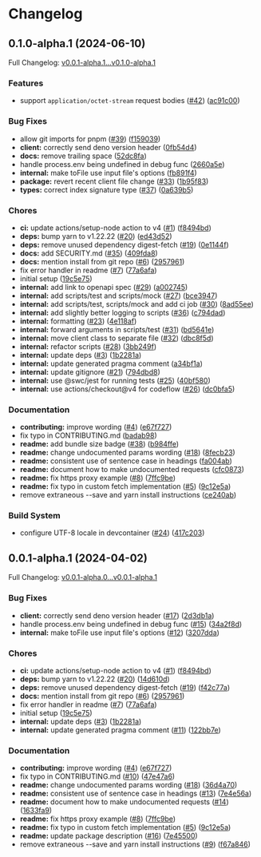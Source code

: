 # Changelog

## 0.1.0-alpha.1 (2024-06-10)

Full Changelog: [v0.0.1-alpha.1...v0.1.0-alpha.1](https://github.com/stainless-api/github-node/compare/v0.0.1-alpha.1...v0.1.0-alpha.1)

### Features

* support `application/octet-stream` request bodies ([#42](https://github.com/stainless-api/github-node/issues/42)) ([ac91c00](https://github.com/stainless-api/github-node/commit/ac91c00fa441d1289c4c69b78108a671469081c6))


### Bug Fixes

* allow git imports for pnpm ([#39](https://github.com/stainless-api/github-node/issues/39)) ([f159039](https://github.com/stainless-api/github-node/commit/f159039d5c68a4a468a305763563ded2c446014e))
* **client:** correctly send deno version header ([0fb54d4](https://github.com/stainless-api/github-node/commit/0fb54d459dd260beb7d4d872655bbbc3949fe375))
* **docs:** remove trailing space ([52dc8fa](https://github.com/stainless-api/github-node/commit/52dc8fa1e39354ae46c22a15a7ff222618d6b9bf))
* handle process.env being undefined in debug func ([2660a5e](https://github.com/stainless-api/github-node/commit/2660a5ea83a6081173e265040b2884cd29e7c7aa))
* **internal:** make toFile use input file's options ([fb891f4](https://github.com/stainless-api/github-node/commit/fb891f4c37b13175396b5d5265f541f74517dd01))
* **package:** revert recent client file change ([#33](https://github.com/stainless-api/github-node/issues/33)) ([1b95f83](https://github.com/stainless-api/github-node/commit/1b95f83fa296426cf2992207ffbb469b198d4b60))
* **types:** correct index signature type ([#37](https://github.com/stainless-api/github-node/issues/37)) ([0a639b5](https://github.com/stainless-api/github-node/commit/0a639b5a6f5be2e9d1dfe79008a072f71454c30e))


### Chores

* **ci:** update actions/setup-node action to v4 ([#1](https://github.com/stainless-api/github-node/issues/1)) ([f8494bd](https://github.com/stainless-api/github-node/commit/f8494bd21c114252e0a3f78c8b0a94663929d686))
* **deps:** bump yarn to v1.22.22 ([#20](https://github.com/stainless-api/github-node/issues/20)) ([ed43d52](https://github.com/stainless-api/github-node/commit/ed43d52d2017c47154591e18409c3f3244adec9b))
* **deps:** remove unused dependency digest-fetch ([#19](https://github.com/stainless-api/github-node/issues/19)) ([0e1144f](https://github.com/stainless-api/github-node/commit/0e1144fdce05b1e00dd25009fbca19ecb9507531))
* **docs:** add SECURITY.md ([#35](https://github.com/stainless-api/github-node/issues/35)) ([409fda8](https://github.com/stainless-api/github-node/commit/409fda827c8152016e8fdb8d6120ea326983af84))
* **docs:** mention install from git repo ([#6](https://github.com/stainless-api/github-node/issues/6)) ([2957961](https://github.com/stainless-api/github-node/commit/29579614bb57649457787d9e8313c73eb5af2ef8))
* fix error handler in readme ([#7](https://github.com/stainless-api/github-node/issues/7)) ([77a6afa](https://github.com/stainless-api/github-node/commit/77a6afa70d0768ed7979333d88277f60f58cfad4))
* initial setup ([19c5e75](https://github.com/stainless-api/github-node/commit/19c5e75e2ec529573afffcd01cd6d1e95743e1dc))
* **internal:** add link to openapi spec ([#29](https://github.com/stainless-api/github-node/issues/29)) ([a002745](https://github.com/stainless-api/github-node/commit/a0027457c02fd91bf37b7f6aec2b813cdc4fbbf1))
* **internal:** add scripts/test and scripts/mock ([#27](https://github.com/stainless-api/github-node/issues/27)) ([bce3947](https://github.com/stainless-api/github-node/commit/bce3947cb2d7af24a67345f60e587a02842c10d0))
* **internal:** add scripts/test, scripts/mock and add ci job ([#30](https://github.com/stainless-api/github-node/issues/30)) ([8ad55ee](https://github.com/stainless-api/github-node/commit/8ad55ee407b7f7d8788054944050936280cf3fab))
* **internal:** add slightly better logging to scripts ([#36](https://github.com/stainless-api/github-node/issues/36)) ([c794dad](https://github.com/stainless-api/github-node/commit/c794dad9290d3fc2e694bab579f56453c39722a7))
* **internal:** formatting ([#23](https://github.com/stainless-api/github-node/issues/23)) ([4e118af](https://github.com/stainless-api/github-node/commit/4e118afef39919589a56994da1d3e64705d4ddfe))
* **internal:** forward arguments in scripts/test ([#31](https://github.com/stainless-api/github-node/issues/31)) ([bd5641e](https://github.com/stainless-api/github-node/commit/bd5641ee790a8e56078679f0df9303df1d0fc70c))
* **internal:** move client class to separate file ([#32](https://github.com/stainless-api/github-node/issues/32)) ([dbc8f5d](https://github.com/stainless-api/github-node/commit/dbc8f5d00ab05418d897cbc992ffe5d3a49ceb0d))
* **internal:** refactor scripts ([#28](https://github.com/stainless-api/github-node/issues/28)) ([3bb249f](https://github.com/stainless-api/github-node/commit/3bb249ff6a133c0645fb9bcf3dced2d9a94267f1))
* **internal:** update deps ([#3](https://github.com/stainless-api/github-node/issues/3)) ([1b2281a](https://github.com/stainless-api/github-node/commit/1b2281a625121c7f2fe073c921860438945b0b74))
* **internal:** update generated pragma comment ([a34bf1a](https://github.com/stainless-api/github-node/commit/a34bf1af0179de0ce26cdc5ce884ce63de8c62a7))
* **internal:** update gitignore ([#21](https://github.com/stainless-api/github-node/issues/21)) ([794dbd8](https://github.com/stainless-api/github-node/commit/794dbd841eaad0cfae1f41c465c4753641a4e0f3))
* **internal:** use @swc/jest for running tests ([#25](https://github.com/stainless-api/github-node/issues/25)) ([40bf580](https://github.com/stainless-api/github-node/commit/40bf5804683e80b6db3073293ed0276b02a3b363))
* **internal:** use actions/checkout@v4 for codeflow ([#26](https://github.com/stainless-api/github-node/issues/26)) ([dc0bfa5](https://github.com/stainless-api/github-node/commit/dc0bfa53b23753f21e51b6bd5af76264fa4bc9bd))


### Documentation

* **contributing:** improve wording ([#4](https://github.com/stainless-api/github-node/issues/4)) ([e67f727](https://github.com/stainless-api/github-node/commit/e67f727a07d39fd80f68d0d207eeabed7ee1f575))
* fix typo in CONTRIBUTING.md ([badab98](https://github.com/stainless-api/github-node/commit/badab982e1f8658366ac35e1f0ef0cb887d75794))
* **readme:** add bundle size badge ([#38](https://github.com/stainless-api/github-node/issues/38)) ([b984ffe](https://github.com/stainless-api/github-node/commit/b984ffe7ac5c65a4331469a4813176debb21bdd5))
* **readme:** change undocumented params wording ([#18](https://github.com/stainless-api/github-node/issues/18)) ([8fecb23](https://github.com/stainless-api/github-node/commit/8fecb23706ae75cee77bac336c8e47472a1c85c3))
* **readme:** consistent use of sentence case in headings ([fa004ab](https://github.com/stainless-api/github-node/commit/fa004abd8e254d39828d5b8fc0ff6de261554bf1))
* **readme:** document how to make undocumented requests ([cfc0873](https://github.com/stainless-api/github-node/commit/cfc0873483c4bdeb3ee42d3bd39249ff9a12754a))
* **readme:** fix https proxy example ([#8](https://github.com/stainless-api/github-node/issues/8)) ([7ffc9be](https://github.com/stainless-api/github-node/commit/7ffc9be6e08044dfe7be1fcaad22ac6bc355bcac))
* **readme:** fix typo in custom fetch implementation ([#5](https://github.com/stainless-api/github-node/issues/5)) ([9c12e5a](https://github.com/stainless-api/github-node/commit/9c12e5a1cb0da40b4df677ea0fcf8f3c5d48a1d9))
* remove extraneous --save and yarn install instructions ([ce240ab](https://github.com/stainless-api/github-node/commit/ce240abf3dec3d0162df3a9553d6f0431086ee60))


### Build System

* configure UTF-8 locale in devcontainer ([#24](https://github.com/stainless-api/github-node/issues/24)) ([417c203](https://github.com/stainless-api/github-node/commit/417c203c011397f08fa7b0553b2a70f4f2075b15))

## 0.0.1-alpha.1 (2024-04-02)

Full Changelog: [v0.0.1-alpha.0...v0.0.1-alpha.1](https://github.com/stainless-api/github-node/compare/v0.0.1-alpha.0...v0.0.1-alpha.1)

### Bug Fixes

* **client:** correctly send deno version header ([#17](https://github.com/stainless-api/github-node/issues/17)) ([2d3db1a](https://github.com/stainless-api/github-node/commit/2d3db1a6ff2200b0f07f5f0a9f947c3a1379a38d))
* handle process.env being undefined in debug func ([#15](https://github.com/stainless-api/github-node/issues/15)) ([34a2f8d](https://github.com/stainless-api/github-node/commit/34a2f8db931b47ba6d147b909bde7042de492ecb))
* **internal:** make toFile use input file's options ([#12](https://github.com/stainless-api/github-node/issues/12)) ([3207dda](https://github.com/stainless-api/github-node/commit/3207ddaa57bc2661499c8565fdf7235ea026428c))


### Chores

* **ci:** update actions/setup-node action to v4 ([#1](https://github.com/stainless-api/github-node/issues/1)) ([f8494bd](https://github.com/stainless-api/github-node/commit/f8494bd21c114252e0a3f78c8b0a94663929d686))
* **deps:** bump yarn to v1.22.22 ([#20](https://github.com/stainless-api/github-node/issues/20)) ([14d610d](https://github.com/stainless-api/github-node/commit/14d610dcac6855636d9d729c65c31ab0b7c212e8))
* **deps:** remove unused dependency digest-fetch ([#19](https://github.com/stainless-api/github-node/issues/19)) ([f42c77a](https://github.com/stainless-api/github-node/commit/f42c77a88a30e565c0f2f595ca0e0b0d45c76758))
* **docs:** mention install from git repo ([#6](https://github.com/stainless-api/github-node/issues/6)) ([2957961](https://github.com/stainless-api/github-node/commit/29579614bb57649457787d9e8313c73eb5af2ef8))
* fix error handler in readme ([#7](https://github.com/stainless-api/github-node/issues/7)) ([77a6afa](https://github.com/stainless-api/github-node/commit/77a6afa70d0768ed7979333d88277f60f58cfad4))
* initial setup ([19c5e75](https://github.com/stainless-api/github-node/commit/19c5e75e2ec529573afffcd01cd6d1e95743e1dc))
* **internal:** update deps ([#3](https://github.com/stainless-api/github-node/issues/3)) ([1b2281a](https://github.com/stainless-api/github-node/commit/1b2281a625121c7f2fe073c921860438945b0b74))
* **internal:** update generated pragma comment ([#11](https://github.com/stainless-api/github-node/issues/11)) ([122bb7e](https://github.com/stainless-api/github-node/commit/122bb7ebd70b58dd2fd66eaa0733d394565564dd))


### Documentation

* **contributing:** improve wording ([#4](https://github.com/stainless-api/github-node/issues/4)) ([e67f727](https://github.com/stainless-api/github-node/commit/e67f727a07d39fd80f68d0d207eeabed7ee1f575))
* fix typo in CONTRIBUTING.md ([#10](https://github.com/stainless-api/github-node/issues/10)) ([47e47a6](https://github.com/stainless-api/github-node/commit/47e47a6f7ceb43505ab3cbae82eeaa065e1e9b74))
* **readme:** change undocumented params wording ([#18](https://github.com/stainless-api/github-node/issues/18)) ([36d4a70](https://github.com/stainless-api/github-node/commit/36d4a70cadb7eb98e56675d70f18ddc372fba7e5))
* **readme:** consistent use of sentence case in headings ([#13](https://github.com/stainless-api/github-node/issues/13)) ([7e4e56a](https://github.com/stainless-api/github-node/commit/7e4e56aab796b4fc8346319ac97ffb390605e782))
* **readme:** document how to make undocumented requests ([#14](https://github.com/stainless-api/github-node/issues/14)) ([1633fa9](https://github.com/stainless-api/github-node/commit/1633fa959d8b96abb35c274e4ae5e0f0f3a9be7b))
* **readme:** fix https proxy example ([#8](https://github.com/stainless-api/github-node/issues/8)) ([7ffc9be](https://github.com/stainless-api/github-node/commit/7ffc9be6e08044dfe7be1fcaad22ac6bc355bcac))
* **readme:** fix typo in custom fetch implementation ([#5](https://github.com/stainless-api/github-node/issues/5)) ([9c12e5a](https://github.com/stainless-api/github-node/commit/9c12e5a1cb0da40b4df677ea0fcf8f3c5d48a1d9))
* **readme:** update package description ([#16](https://github.com/stainless-api/github-node/issues/16)) ([7e45500](https://github.com/stainless-api/github-node/commit/7e45500989a3fe7e4018d41095612b070af3c93c))
* remove extraneous --save and yarn install instructions ([#9](https://github.com/stainless-api/github-node/issues/9)) ([f67a846](https://github.com/stainless-api/github-node/commit/f67a8460f3e3daadb2e00966f062e2cad19ec725))
